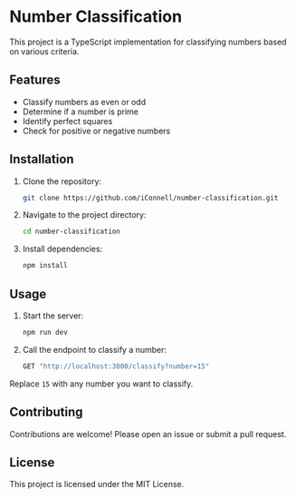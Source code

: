 # Number Classification

This project is a TypeScript implementation for classifying numbers based on various criteria.

## Features

- Classify numbers as even or odd
- Determine if a number is prime
- Identify perfect squares
- Check for positive or negative numbers

## Installation

1. Clone the repository:
    ```bash
    git clone https://github.com/iConnell/number-classification.git
    ```
2. Navigate to the project directory:
    ```bash
    cd number-classification
    ```
3. Install dependencies:
    ```bash
    npm install
    ```

## Usage

1. Start the server:
    ```bash
    npm run dev
    ```

2. Call the endpoint to classify a number:
    ```bash
    GET "http://localhost:3000/classify?number=15"
    ```

Replace `15` with any number you want to classify.


## Contributing

Contributions are welcome! Please open an issue or submit a pull request.

## License

This project is licensed under the MIT License.